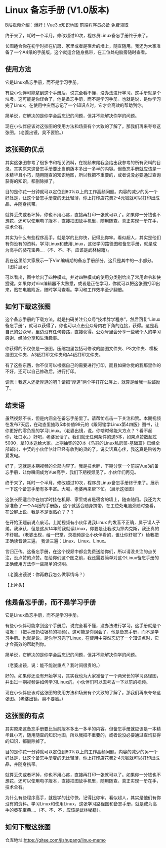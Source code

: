 # Linux 备忘手册 (V1.0版本)


B站视频介绍：[爆肝！Vue3.x知识地图 前端程序员必备 免费领取](https://www.bilibili.com/video/BV1B54y1V7wm)


终于来了，耗时一个半月，修改超过10次，程序员Linux备忘手册终于来了。

长图适合你在初学时挂在机房、家里或者是宿舍的墙上，随查随用。我还为大家准备了一个A4纸的手册版，这个就适合随身携带，在工位处电脑旁随时查看。



## 使用方法

它是Linux备忘手册，而不是学习手册。

有些小伙伴可能拿到这个手册后，说完全看不懂，没办法进行学习。这手册就是个垃圾。这可能是你误会了，他是备忘手册，而不是学习手册。也就是说，是你学习完了Linux，在使用中突然忘记了一个知识点时，它才会高效的帮助到你。

简单说，它解决的是你学会后忘记的问题，但并不能解决你学的问题。




现在小伙伴应该对这张图的使用方法和场景有个大致的了解了。那我们再来夸夸这张图。（老婆出镜，臭不要脸。）

## 这张图的优点

其实这张图参考了很多书和相关资料，在视频末尾我会给出我参考的所有资料的目录。其实原来这备忘手册要比当前版本多出一多半的内容。但备忘手册就应该是一本精华且小巧，随用随查的知识地图，所以我把不重要的，或者说没必要通过查询获得的知识，都删除掉了。

目的是你花一分钟就可以定位到80%以上的工作高频问题。内容的减少的另一个好处是，让这个备忘手册变的无比轻薄，你上打印店花费2-4元钱就可以打印出成品，并随身携带。

就算丢失或者坏掉，你也不用心疼，直接再打印一张就可以了。如果你一分钱也不想花，还可以使用电子版本，直接把图放手机里，随用随查。真正实现一册在手，技术全有。

其实为什么有些程序高手，就是学的比你快，记得比你牢。看似超人，其实是他们有你没有的资料。学习Linux和使用Linux，这张学习路径图和备忘手册，就是成为高手的葵花宝典....（不、不、不，应该是武林秘籍）。

我在这里给大家展示一下Vim编辑期的备忘手册部分，这只是其中的一小部分。（图片展示）

可以看出，图中给出了四种模式，并对四种模式的使用分类别给出了常用命令和快捷键。如果你对Vim编辑器不太熟悉，或者是正在学习，你就可以把这张图打印出来，贴在电脑附近，随时学习查看。学习和工作效率至少翻倍。

## 如何下载这张图

这个备忘手册的下载方法，就是扫码关注公众号“技术胖学程序”，然后回复“Linux备忘手册”，就可以获得了。你也可以点击公众号内右下角的连接，获得。这是我自己的公众号，里边没有任何套路，直接获得。公众号里会分享一些我个人的学习感谢、经验分享和生活趣事。

你获得的不仅仅是一张图，压缩包里包括可修改的脑图文件夹、PS文件夹、横板挂图文件夹、A3纸打印文件夹和A4纸打印文件夹。

有了这些东西，你不仅可以根据自己的需要进行打印，而且如果你觉的我那里作的不好，还可以自己修改后，进行打印。

调侃！我这人还挺厚道的吧？请把“厚道”两个字打在公屏上，就算是给我一些鼓励了。

## 结束语

虽然视频不长，但是内涵全在备忘手册里了。请帮忙点击一下关注和赞。本期视频在发布7天后，在动态里抽取5本价值99元的《跟阿铭学Linux第4四版》图书，让你更好的零负担的学习Linux。（老婆出镜，说，你啥时候能大方点？？看不起你，吐口水。）好吧，老婆发话了。我们就无任何条件的送5本，如果点赞数超过5000，拿10本送给大家。上期抽奖的20本《鸟哥的Linux私房菜-基础篇》已经全部邮出，中奖的小伙伴估计已经有收到的货的了。说实话真心疼，我这真是赔钱为爱发电。

好了，这就是本期视频的全部内容了。我是技术胖，下期分享一个前端Vue3的备忘手册，让你瞬间成为Vue高手，我们下期视频见了。小伙伴们再见。

终于来了，耗时一个半月，修改超过10次，程序员Linux备忘手册终于来了。展示一下这个备忘手册有多丰富。大喊，老婆再来帮下忙。（展示这张图）

这张长图适合你在初学时挂在机房、家里或者是宿舍的墙上，随查随用。我还为大家准备了一个A4纸的手册版，这个就适合随身携带，在工位处电脑旁随时查看。在公屏上说，我是不是很贴心？？？

在开始正题前说点废话。上期视频有小伙伴说我Linux 的发音不正确，属于误人子弟。我承认，但是这从14年前我就读Linux，你要是让我改为拎内克斯，我还真的不舒服。（老婆出现，给一巴掌，录视频是让小伙伴看的，谁让你舒服了）给我把正确读音读三遍。  我读三遍：Linux、Linux、Linux。

言归正传。这备忘手册，在这个视频中都会免费送给你们，所以请没关注的点关注，没点赞的点赞。在给你们这个图之前，我还需要简单对这个Linux备忘手册的正确使用方法作一些简单的说明。

（老婆出镜说：你再教我怎么做事情吗？）

【上片头】

## 他是备忘手册，而不是学习手册

它是Linux备忘手册，而不是学习手册。

有些小伙伴可能拿到这个手册后，说完全看不懂，没办法进行学习。这手册就是个垃圾！（把手册扔垃圾桶的视频）。这可能是你误会了，他是备忘手册，而不是学习手册。也就是说，是你学习完了Linux，在使用中突然忘记了一个知识点时，它才会高效的帮助到你。

简单说，它解决的是你学会后忘记的问题，但并不能解决你学的问题。

（老婆出镜，说：能不能说重点？我时间很贵的。）

好的。如果你还没有开始学习，其实我也为大家准备了一个两米长的学习路径图，并出过一期视频讲如何学习Linux的。小伙伴们可以去考古一下以前的视频。

现在小伙伴应该对这张图的使用方法和场景有个大致的了解了。那我们再来夸夸这张图。（老婆出镜，臭不要脸。）

## 这张图的有点

其实原来这备忘手册要比当前版本多出一多半的内容。但备忘手册就应该是一本精华且小巧，随用随查的知识地图，所以我把不重要的，或者说没必要通过查询获得的知识，都删除掉了。

目的是你花一分钟就可以定位到80%以上的工作高频问题。内容的减少的另一个好处是，让这个备忘手册变的无比轻薄，你上打印店花费2-4元钱就可以打印出成品，并随身携带。

就算丢失或者坏掉，你也不用心疼，直接再打印一张就可以了。如果你一分钱也不想花，还可以使用电子版本，直接把图放手机里，随用随查。真正实现一册在手，技术全有。

为什么有些程序高手，就是学的比你快，记得比你牢。看似超人，其实是他们有你没有的资料。学习Linux和使用Linux，这张学习路径图和备忘手册，就是成为高手的葵花宝典....（不、不、不，应该是武林秘籍）。





## 如何下载这张图



仓库地址:https://gitee.com/jishupang/linux-memo
